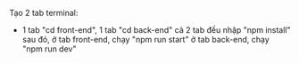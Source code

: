 Tạo 2 tab terminal:
- 1 tab "cd front-end", 1 tab "cd back-end"
cả 2 tab đều nhập "npm install"
sau đó, ở tab front-end, chạy "npm run start"
ở tab back-end, chạy "npm run dev"
